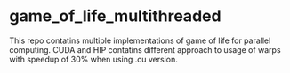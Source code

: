 # game_of_life_multithreaded
This repo contatins multiple implementations of game of life for parallel computing. CUDA and HIP contatins different approach to usage of warps with speedup of 30% when using .cu version.
